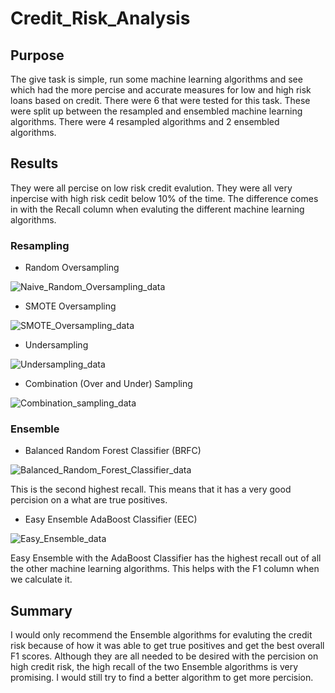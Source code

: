 # Credit_Risk_Analysis
## Purpose
The give task is simple, run some machine learning algorithms and see which had the more percise and accurate measures for low and high risk loans based on credit. There were 6 that were tested for this task. These were split up between the resampled and ensembled machine learning algorithms. There were 4 resampled algorithms and 2 ensembled algorithms.

## Results
They were all percise on low risk credit evalution. They were all very inpercise with high risk cedit below 10% of the time. The difference comes in with the Recall column when evaluting the different machine learning algorithms.
### Resampling
- Random Oversampling

![Naive_Random_Oversampling_data](https://user-images.githubusercontent.com/114030563/220469446-324a2365-7d25-4709-89a4-048e647f7518.png)

- SMOTE Oversampling

![SMOTE_Oversampling_data](https://user-images.githubusercontent.com/114030563/220469753-7e3029d3-31a4-4caf-b011-3ab3623ee0ed.png)

- Undersampling

![Undersampling_data](https://user-images.githubusercontent.com/114030563/220469668-d4a04390-987b-4655-a929-90dffb7aef09.png)

- Combination (Over and Under) Sampling

![Combination_sampling_data](https://user-images.githubusercontent.com/114030563/220469698-0019fc32-4353-4ce3-b7be-814b180f7e8d.png)

### Ensemble
- Balanced Random Forest Classifier (BRFC)

![Balanced_Random_Forest_Classifier_data](https://user-images.githubusercontent.com/114030563/220469625-a82ff7cd-1c5c-4d50-9359-1a3d5789ab40.png)

This is the second highest recall. This means that it has a very good percision on a what are true positives. 

- Easy Ensemble AdaBoost Classifier (EEC)

![Easy_Ensemble_data](https://user-images.githubusercontent.com/114030563/220469542-ec7a29b9-f05a-4076-9944-ac27bb8aa5e3.png)

Easy Ensemble with the AdaBoost Classifier has the highest recall out of all the other machine learning algorithms. This helps with the F1 column when we calculate it.

## Summary
I would only recommend the Ensemble algorithms for evaluting the credit risk because of how it was able to get true positives and get the best overall F1 scores. Although they are all needed to be desired with the percision on high credit risk, the high recall of the two Ensemble algorithms is very promising. I would still try to find a better algorithm to get more percision.

